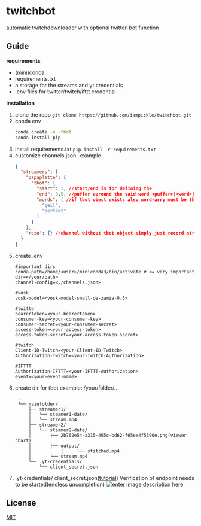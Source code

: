 # twitchbot

automatic twitchdownloader with optional twitter-bot function

## Guide

**requirements**

- [(mini)conda](https://docs.conda.io/en/latest/miniconda.html)
- requirements.txt
- a storage for the streams and yt credentials
- .env files for twitter/twitch/ifttt credential

**installation**

1. clone the repo
   `git clone https://github.com/iampickle/twitchbot.git`
2. conda env
   ```bash
   conda create -n -tbot
   conda install pip
   ```
3. install requirements.txt
   `pip install -r requirements.txt`
4. customize channels.json
   -example-
   ```json
   {
     "streamers": {
       "papaplatte": {
         "tbot": {
           "start": 1, //start/end is for defining the 
           "end": 0.5, //puffer auround the said word <puffer>|<word>|<puffer>
           "words": [ //if tbot obect exists also word-arry must be there
             "geil",
             "perfekt"
           ]
         }
       },
       "rezo": {} //channel without tbot object simply just record streams
     }
   }
   ```
5. create .env
   ```env
   #important dirs
   conda-path=/home/<user>/miniconda3/bin/activate # <= very important
   dir=</your/path>
   channel-config=<./channels.json>

   #vosk
   vosk-model=<vosk-model-small-de-zamia-0.3>

   #twitter
   bearertoken=<your-bearertoken>
   consumer-key=<your-consumer-key>
   consumer-secret=<your-consumer-secret>
   access-token=<your-access-token>
   access-token-secret=<your-access-token-secret>

   #twitch
   Client-ID-Twitch=<your-Client-ID-Twitch>
   Authorization-Twitch=<your-Twitch-Authorization>

   #IFTTT
   Authorization-IFTTT=<your-IFTTT-Authorization>
   event=<your-event-name>
   ```
6. create dir for tbot
   example: /your/folder/...
   ```tree
    .
    └── mainfolder/ 
   		├── streamer1/ 
   		│ 	└── steamer1-date/ 
   		│ 	└── stream.mp4 
   		├── streamer2/
   		│	└── steamer2-date/ 
   		│		├── 2b762e54-a315-495c-bd62-f65ee4f5390e.png(viewer chart) 
   		│		├── output/
   		│ 	        │     └── stitched.mp4 
   		│ 		└── stream.mp4 
   		└── .yt-credentials/ 
   			└── client_secret.json
   ```
7. .yt-credentials/
   client_secret.json([tutorial](https://developers.google.com/youtube/v3/guides/authentication?hl=de))
   Verification of endpoint needs to be started(endless uncompletion)
   ![enter image description here](https://i.imgur.com/TKsc7DA.png)

## License

[MIT](https://choosealicense.com/licenses/mit/)
